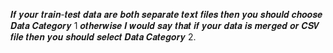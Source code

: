 𝑰𝒇 𝒚𝒐𝒖𝒓 𝒕𝒓𝒂𝒊𝒏-𝒕𝒆𝒔𝒕 𝒅𝒂𝒕𝒂 𝒂𝒓𝒆 𝒃𝒐𝒕𝒉 𝒔𝒆𝒑𝒂𝒓𝒂𝒕𝒆 𝒕𝒆𝒙𝒕 𝒇𝒊𝒍𝒆𝒔 𝒕𝒉𝒆𝒏 𝒚𝒐𝒖 𝒔𝒉𝒐𝒖𝒍𝒅 𝒄𝒉𝒐𝒐𝒔𝒆 𝑫𝒂𝒕𝒂 𝑪𝒂𝒕𝒆𝒈𝒐𝒓𝒚 1 𝒐𝒕𝒉𝒆𝒓𝒘𝒊𝒔𝒆 𝑰 𝒘𝒐𝒖𝒍𝒅 𝒔𝒂𝒚 𝒕𝒉𝒂𝒕 𝒊𝒇 𝒚𝒐𝒖𝒓 𝒅𝒂𝒕𝒂 𝒊𝒔 𝒎𝒆𝒓𝒈𝒆𝒅 𝒐𝒓 𝑪𝑺𝑽 𝒇𝒊𝒍𝒆 𝒕𝒉𝒆𝒏 𝒚𝒐𝒖 𝒔𝒉𝒐𝒖𝒍𝒅 𝒔𝒆𝒍𝒆𝒄𝒕 𝑫𝒂𝒕𝒂 𝑪𝒂𝒕𝒆𝒈𝒐𝒓𝒚 2.
